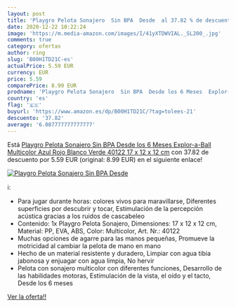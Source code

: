 ```yaml
---
layout: post
title: 'Playgro Pelota Sonajero  Sin BPA  Desde  al 37.82 % de descuento'
date: 2020-12-22 10:22:24
image: 'https://m.media-amazon.com/images/I/41yXTDWVIAL._SL200_.jpg'
comments: true
category: ofertas
author: ring
slug: 'B00H1TD21C-es'
actualPrice: 5.59 EUR
currency: EUR
price: 5.59
comparePrice: 8.99 EUR
prodname: 'Playgro Pelota Sonajero  Sin BPA  Desde los 6 Meses  Explor-a-Ball  Multicolor  Azul  Rojo  Blanco  Verde   40122  17 x 12 x 12 cm'
country: 'es'
flag: '🇪🇸'
buyurl: 'https://www.amazon.es/dp/B00H1TD21C/?tag=tolees-21'
descuento: '37.82'
average: '6.087777777777777'
---
```


Está [Playgro Pelota Sonajero  Sin BPA  Desde los 6 Meses  Explor-a-Ball  Multicolor  Azul  Rojo  Blanco  Verde   40122  17 x 12 x 12 cm](https://www.amazon.es/dp/B00H1TD21C/?tag=tolees-21) con 37.82 de descuento por 5.59 EUR (original: 8.99 EUR) en el siguiente enlace!

[![Playgro Pelota Sonajero  Sin BPA  Desde ](https://m.media-amazon.com/images/I/41yXTDWVIAL._SL200_.jpg)](https://www.amazon.es/dp/B00H1TD21C/?tag=tolees-21)

ℹ️:

- Para jugar durante horas: colores vivos para maravillarse, Diferentes superficies por descubrir y tocar, Estimulación de la percepción acústica gracias a los ruidos de cascabeleo
- Contenido: 1x Playgro Pelota Sonajero, Dimensiones: 17 x 12 x 12 cm, Material: PP, EVA, ABS, Color: Multicolor, Art. Nr.: 40122
- Muchas opciones de agarre para las manos pequeñas, Promueve la motricidad al cambiar la pelota de mano en mano
- Hecho de un material resistente y duradero, Limpiar con agua tibia jabonosa y enjuagar con agua limpia, No hervir
- Pelota con sonajero multicolor con diferentes funciones, Desarrollo de las habilidades motoras, Estimulación de la vista, el oído y el tacto, Desde los 6 meses

[Ver la oferta!!](https://www.amazon.es/dp/B00H1TD21C/?tag=tolees-21)
